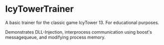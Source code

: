 # IcyTowerTrainer
A basic trainer for the classic game IcyTower 13. For educational purposes.

Demonstrates DLL-Injection, interprocess communication using boost's messagequeue, and modifying process memory.
